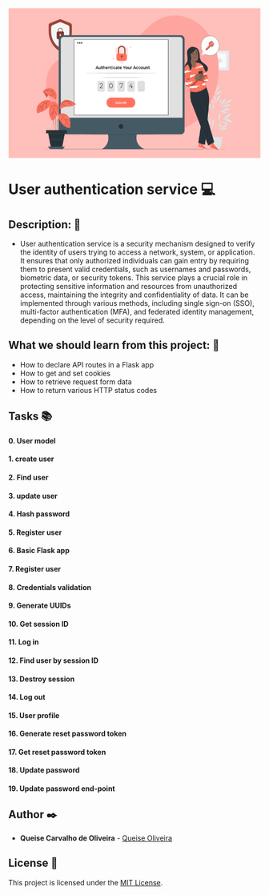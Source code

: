 <img src="https://github.com/Qcarvalhooliveira/holbertonschool-web_back_end/blob/master/user_authentication_service/image/user-authentication.png" width="1000" height="300">

# **User authentication service** :computer:

## **Description:** :speech_balloon:

* User authentication service is a security mechanism designed to verify the identity of users trying to access a network, system, or application. It ensures that only authorized individuals can gain entry by requiring them to present valid credentials, such as usernames and passwords, biometric data, or security tokens. This service plays a crucial role in protecting sensitive information and resources from unauthorized access, maintaining the integrity and confidentiality of data. It can be implemented through various methods, including single sign-on (SSO), multi-factor authentication (MFA), and federated identity management, depending on the level of security required.

## **What we should learn from this project:** :bookmark_tabs:

* How to declare API routes in a Flask app
* How to get and set cookies
* How to retrieve request form data
* How to return various HTTP status codes


## **Tasks** :books:

#### **0. User model**

#### **1. create user**

#### **2. Find user**

#### **3. update user**

#### **4. Hash password**

#### **5. Register user**

#### **6. Basic Flask app**

#### **7. Register user**

#### **8. Credentials validation**

#### **9. Generate UUIDs**

#### **10. Get session ID**

#### **11. Log in**

#### **12. Find user by session ID**

#### **13. Destroy session**

#### **14. Log out**

#### **15. User profile**

#### **16. Generate reset password token**

#### **17. Get reset password token**

#### **18. Update password**

#### **19. Update password end-point**


## **Author** :black_nib:

* **Queise Carvalho de Oliveira** - [Queise Oliveira](https://github.com/Qcarvalhooliveira)


## License :page_with_curl:
This project is licensed under the [MIT License](https://opensource.org/license/mit/).
